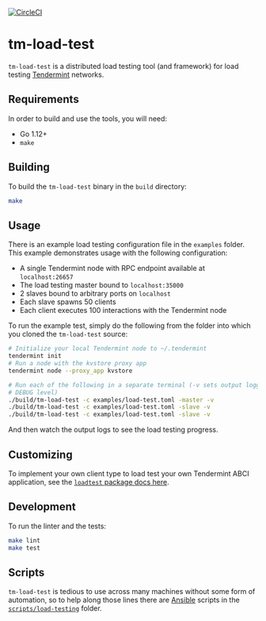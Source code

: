 [![CircleCI](https://circleci.com/gh/interchainio/tm-load-test/tree/master.svg?style=svg)](https://circleci.com/gh/interchainio/tm-load-test/tree/master)

# tm-load-test

`tm-load-test` is a distributed load testing tool (and framework) for load
testing [Tendermint](https://tendermint.com/) networks.

## Requirements
In order to build and use the tools, you will need:

* Go 1.12+
* `make`

## Building
To build the `tm-load-test` binary in the `build` directory:

```bash
make
```

## Usage
There is an example load testing configuration file in the `examples` folder.
This example demonstrates usage with the following configuration:

* A single Tendermint node with RPC endpoint available at `localhost:26657`
* The load testing master bound to `localhost:35000`
* 2 slaves bound to arbitrary ports on `localhost`
* Each slave spawns 50 clients
* Each client executes 100 interactions with the Tendermint node

To run the example test, simply do the following from the folder into which you
cloned the `tm-load-test` source:

```bash
# Initialize your local Tendermint node to ~/.tendermint
tendermint init
# Run a node with the kvstore proxy app
tendermint node --proxy_app kvstore

# Run each of the following in a separate terminal (-v sets output logging to
# DEBUG level)
./build/tm-load-test -c examples/load-test.toml -master -v
./build/tm-load-test -c examples/load-test.toml -slave -v
./build/tm-load-test -c examples/load-test.toml -slave -v
```

And then watch the output logs to see the load testing progress.

## Customizing
To implement your own client type to load test your own Tendermint ABCI
application, see the [`loadtest` package docs here](./pkg/loadtest/README.md).

## Development
To run the linter and the tests:

```bash
make lint
make test
```

## Scripts
`tm-load-test` is tedious to use across many machines without some form of
automation, so to help along those lines there are
[Ansible](https://docs.ansible.com/ansible/latest/index.html) scripts in the
[`scripts/load-testing`](./scripts/load-testing/README.md) folder.
